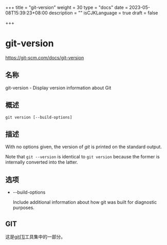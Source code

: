 +++
title = "git-version"
weight = 30
type = "docs"
date = 2023-05-08T15:39:23+08:00
description = ""
isCJKLanguage = true
draft = false

+++

# git-version

https://git-scm.com/docs/git-version

## 名称

git-version - Display version information about Git

## 概述

```
git version [--build-options]
```

## 描述

With no options given, the version of *git* is printed on the standard output.

Note that `git --version` is identical to `git version` because the former is internally converted into the latter.

## 选项

- --build-options

  Include additional information about how git was built for diagnostic purposes.

## GIT

  这是[git[1]](../../Git)工具集中的一部分。